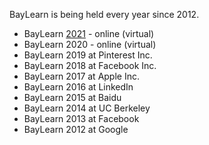 BayLearn is being held every year since 2012.

* BayLearn [2021](2021/index.html) - online (virtual)
* BayLearn 2020 - online (virtual)
* BayLearn 2019 at Pinterest Inc.
* BayLearn 2018 at Facebook Inc.
* BayLearn 2017 at Apple Inc.
* BayLearn 2016 at LinkedIn
* BayLearn 2015 at Baidu
* BayLearn 2014 at UC Berkeley
* BayLearn 2013 at Facebook
* BayLearn 2012 at Google
